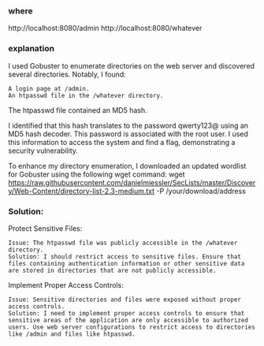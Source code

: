 ### where

http://localhost:8080/admin
http://localhost:8080/whatever

### explanation

I used Gobuster to enumerate directories on the web server and discovered several directories. Notably, I found:

    A login page at /admin.
    An htpasswd file in the /whatever directory.
    
The htpasswd file contained an MD5 hash.

I identified that this hash translates to the password qwerty123@ using an MD5 hash decoder. This password is associated with the root user. I used this information to access the system and find a flag, demonstrating a security vulnerability.

To enhance my directory enumeration, I downloaded an updated wordlist for Gobuster using the following wget command:
    wget https://raw.githubusercontent.com/danielmiessler/SecLists/master/Discovery/Web-Content/directory-list-2.3-medium.txt -P /your/download/address


### Solution:

Protect Sensitive Files:

    Issue: The htpasswd file was publicly accessible in the /whatever directory.
    Solution: I should restrict access to sensitive files. Ensure that files containing authentication information or other sensitive data are stored in directories that are not publicly accessible.
Implement Proper Access Controls:

    Issue: Sensitive directories and files were exposed without proper access controls.
    Solution: I need to implement proper access controls to ensure that sensitive areas of the application are only accessible to authorized users. Use web server configurations to restrict access to directories like /admin and files like htpasswd.
